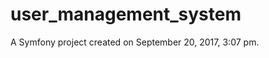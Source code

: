 user_management_system
======================

A Symfony project created on September 20, 2017, 3:07 pm.
